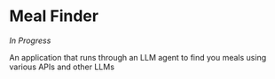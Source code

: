 # Meal Finder

_In Progress_

An application that runs through an LLM agent to find you meals using various APIs and other LLMs
